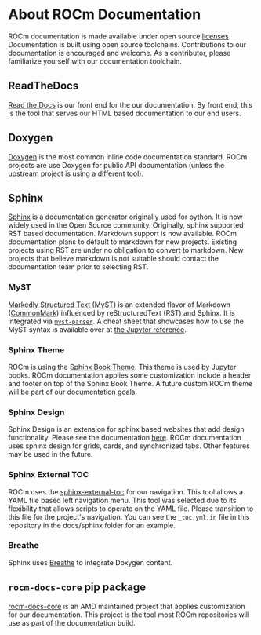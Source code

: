 # About ROCm Documentation

ROCm documentation is made available under open source [licenses](licensing.md).
Documentation is built using open source toolchains. Contributions to our
documentation is encouraged and welcome. As a contributor, please familiarize
yourself with our documentation toolchain.

## ReadTheDocs

[Read the Docs](https://docs.readthedocs.io/en/stable/) is our front end for the
our documentation. By front end, this is the tool that serves our HTML based
documentation to our end users.

## Doxygen

[Doxygen](https://www.doxygen.nl/) is the most common inline code documentation
standard. ROCm projects are use Doxygen for public API documentation (unless the
upstream project is using a different tool).

## Sphinx

[Sphinx](https://www.sphinx-doc.org/en/master/) is a documentation generator
originally used for python. It is now widely used in the Open Source community.
Originally, sphinx supported RST based documentation. Markdown support is now
available. ROCm documentation plans to default to markdown for new projects.
Existing projects using RST are under no obligation to convert to markdown. New
projects that believe markdown is not suitable should contact the documentation
team prior to selecting RST.

### MyST

[Markedly Structured Text (MyST)](https://myst-tools.org/docs/spec) is an extended
flavor of Markdown ([CommonMark](https://commonmark.org/)) influenced by reStructuredText (RST) and Sphinx.
It is integrated via [`myst-parser`](https://myst-parser.readthedocs.io/en/latest/).
A cheat sheet that showcases how to use the MyST syntax is available over at [the Jupyter
reference](https://jupyterbook.org/en/stable/reference/cheatsheet.html).

### Sphinx Theme

ROCm is using the
[Sphinx Book Theme](https://sphinx-book-theme.readthedocs.io/en/latest/). This
theme is used by Jupyter books. ROCm documentation applies some customization
include a header and footer on top of the Sphinx Book Theme. A future custom
ROCm theme will be part of our documentation goals.

### Sphinx Design

Sphinx Design is an extension for sphinx based websites that add design
functionality. Please see the documentation
[here](https://sphinx-design.readthedocs.io/en/latest/index.html). ROCm
documentation uses sphinx design for grids, cards, and synchronized tabs.
Other features may be used in the future.

### Sphinx External TOC

ROCm uses the
[sphinx-external-toc](https://sphinx-external-toc.readthedocs.io/en/latest/intro.html)
for our navigation. This tool allows a YAML file based left navigation menu. This
tool was selected due to its flexibility that allows scripts to operate on the
YAML file. Please transition to this file for the project's navigation. You can
see the `_toc.yml.in` file in this repository in the docs/sphinx folder for an
example.

### Breathe

Sphinx uses [Breathe](https://www.breathe-doc.org/) to integrate Doxygen
content.

## `rocm-docs-core` pip package

[rocm-docs-core](https://github.com/RadeonOpenCompute/rocm-docs-core) is an AMD
maintained project that applies customization for our documentation. This
project is the tool most ROCm repositories will use as part of the documentation
build.
